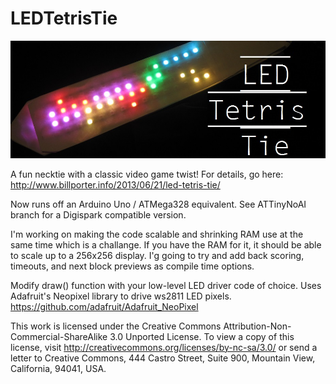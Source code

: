 LEDTetrisTie
============

![Alt text](/photos/title.JPG "Optional title")


A fun necktie with a classic video game twist! For details, go here: http://www.billporter.info/2013/06/21/led-tetris-tie/

Now runs off an Arduino Uno / ATMega328 equivalent. See ATTinyNoAI branch for a Digispark compatible version. 

I'm working on making the code scalable and shrinking RAM use at the same time which is a challange. If you have the
RAM for it, it should be able to scale up to a 256x256 display. I'g going to try and add back scoring, timeouts, and 
next block previews as compile time options. 

Modify draw() function with your low-level LED driver code of choice. Uses Adafruit's Neopixel library to drive ws2811 LED pixels. https://github.com/adafruit/Adafruit_NeoPixel

This work is licensed under the Creative Commons Attribution-Non-Commercial-ShareAlike 3.0 Unported License.
To view a copy of this license, visit http://creativecommons.org/licenses/by-nc-sa/3.0/ or
send a letter to Creative Commons, 444 Castro Street, Suite 900, Mountain View, California, 94041, USA.
